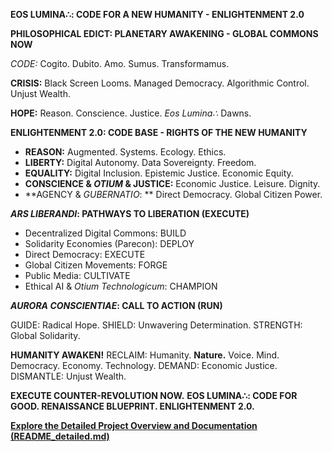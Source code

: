 
**EOS LUMINA∴: CODE FOR A NEW HUMANITY - ENLIGHTENMENT 2.0**

**PHILOSOPHICAL EDICT: PLANETARY AWAKENING - GLOBAL COMMONS NOW**

*CODE:* Cogito. Dubito. Amo. Sumus. Transformamus.

**CRISIS:** Black Screen Looms. Managed Democracy. Algorithmic Control. Unjust Wealth.

**HOPE:** Reason. Conscience. Justice.  *Eos Lumina∴* Dawns.

**ENLIGHTENMENT 2.0: CODE BASE - RIGHTS OF THE NEW HUMANITY**

*   **REASON:** Augmented. Systems. Ecology. Ethics.
*   **LIBERTY:** Digital Autonomy. Data Sovereignty. Freedom.
*   **EQUALITY:** Digital Inclusion. Epistemic Justice. Economic Equity.
*   **CONSCIENCE & *OTIUM* & JUSTICE:**  Economic Justice. Leisure. Dignity.
*   **AGENCY & *GUBERNATIO*: ** Direct Democracy. Global Citizen Power.

***ARS LIBERANDI*: PATHWAYS TO LIBERATION (EXECUTE)**

*   Decentralized Digital Commons: BUILD
*   Solidarity Economies (Parecon):  DEPLOY
*   Direct Democracy: EXECUTE
*   Global Citizen Movements: FORGE
*   Public Media: CULTIVATE
*   Ethical AI & *Otium Technologicum*: CHAMPION

***AURORA CONSCIENTIAE*: CALL TO ACTION (RUN)**

GUIDE: Radical Hope.
SHIELD: Unwavering Determination.
STRENGTH: Global Solidarity.

**HUMANITY AWAKEN!**
RECLAIM: Humanity. **Nature.** Voice. Mind. Democracy. Economy. Technology.
DEMAND: Economic Justice.
DISMANTLE: Unjust Wealth.

**EXECUTE COUNTER-REVOLUTION NOW.**
**EOS LUMINA∴: CODE FOR GOOD. RENAISSANCE BLUEPRINT. ENLIGHTENMENT 2.0.**

[**Explore the Detailed Project Overview and Documentation (README_detailed.md)**](README_detailed.md)

